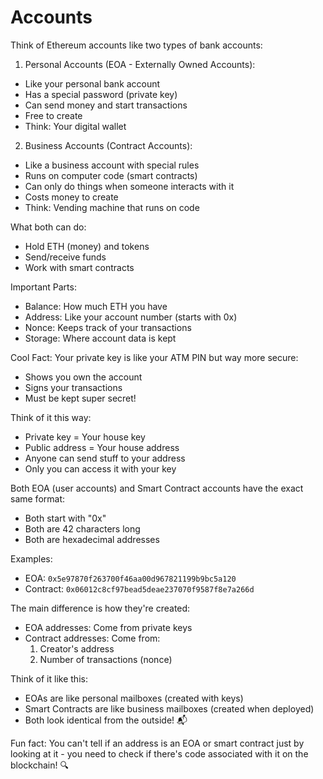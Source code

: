 # Accounts

Think of Ethereum accounts like two types of bank accounts:

1. Personal Accounts (EOA - Externally Owned Accounts):
- Like your personal bank account
- Has a special password (private key)
- Can send money and start transactions
- Free to create
- Think: Your digital wallet

2. Business Accounts (Contract Accounts):
- Like a business account with special rules
- Runs on computer code (smart contracts)
- Can only do things when someone interacts with it
- Costs money to create
- Think: Vending machine that runs on code

What both can do:
- Hold ETH (money) and tokens
- Send/receive funds
- Work with smart contracts

Important Parts:
- Balance: How much ETH you have
- Address: Like your account number (starts with 0x)
- Nonce: Keeps track of your transactions
- Storage: Where account data is kept

Cool Fact:
Your private key is like your ATM PIN but way more secure:
- Shows you own the account
- Signs your transactions
- Must be kept super secret!

Think of it this way:
- Private key = Your house key
- Public address = Your house address
- Anyone can send stuff to your address
- Only you can access it with your key

Both EOA (user accounts) and Smart Contract accounts have the exact same format:
- Both start with "0x"
- Both are 42 characters long
- Both are hexadecimal addresses

Examples:
- EOA: `0x5e97870f263700f46aa00d967821199b9bc5a120`
- Contract: `0x06012c8cf97bead5deae237070f9587f8e7a266d`

The main difference is how they're created:
- EOA addresses: Come from private keys
- Contract addresses: Come from:
  1. Creator's address
  2. Number of transactions (nonce)

Think of it like this:
- EOAs are like personal mailboxes (created with keys)
- Smart Contracts are like business mailboxes (created when deployed)
- Both look identical from the outside! 📬

Fun fact: You can't tell if an address is an EOA or smart contract just by looking at it - you need to check if there's code associated with it on the blockchain! 🔍

